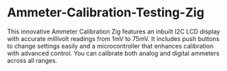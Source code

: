# Ammeter-Calibration-Testing-Zig
This innovative Ammeter Calibration Zig features an inbuilt I2C LCD display with accurate millivolt readings from 1mV to 75mV. It includes push buttons to change settings easily and a microcontroller that enhances calibration with advanced control. You can calibrate both analog and digital ammeters across all ranges.
